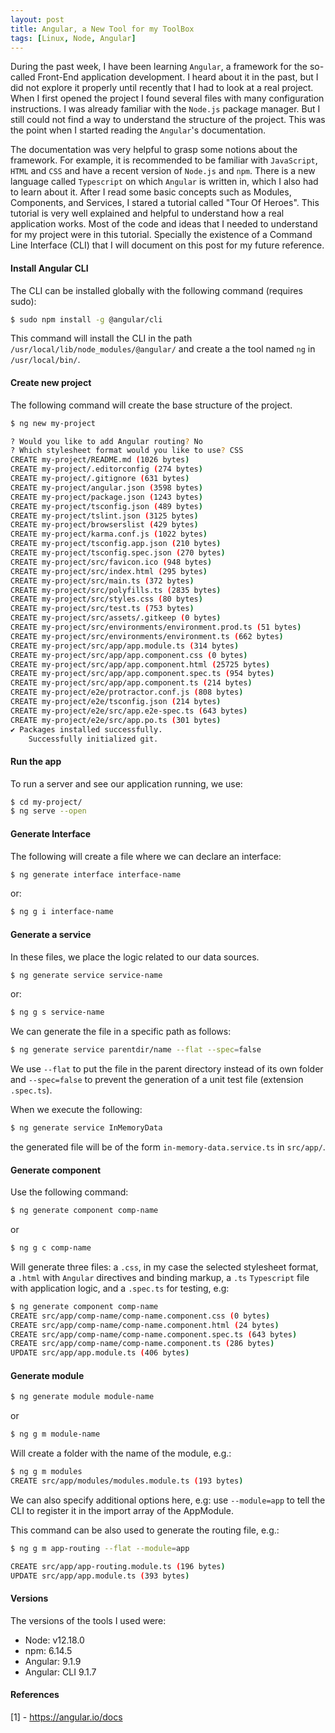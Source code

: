 ```yaml
---
layout: post
title: Angular, a New Tool for my ToolBox
tags: [Linux, Node, Angular]
---
```



During the past week, I have been learning `Angular`, a framework for the so-called Front-End application development. I heard about it in the past, but I did not explore it properly until recently that I had to look at a real project. When I first opened the project I found several files with many configuration instructions. I was already familiar with the `Node.js` package manager. But I still could not find a way to understand the structure of the project. This was the point when I started reading the `Angular`'s documentation.

The documentation was very helpful to grasp some notions about the framework. For example, it is recommended to be familiar with `JavaScript`, `HTML` and `CSS` and have a recent version of `Node.js` and `npm`. There is a new language called `Typescript` on which `Angular` is written in, which I also had to learn about it. After I read some basic concepts such as Modules, Components, and Services, I stared a tutorial called "Tour Of Heroes". This tutorial is very well explained and helpful to understand how a real application works. Most of the code and ideas that I needed to understand for my project were in this tutorial. Specially
the existence of a Command Line Interface (CLI) that I will document on this post for my future reference.

#### Install Angular CLI


The CLI can be installed globally with the following command (requires sudo):

```bash
$ sudo npm install -g @angular/cli
```

This command will install the CLI in the path `/usr/local/lib/node_modules/@angular/` and create a the tool named `ng` in `/usr/local/bin/`.


#### Create new project

The following command will create the base structure of the project.

```bash
$ ng new my-project

? Would you like to add Angular routing? No
? Which stylesheet format would you like to use? CSS
CREATE my-project/README.md (1026 bytes)
CREATE my-project/.editorconfig (274 bytes)
CREATE my-project/.gitignore (631 bytes)
CREATE my-project/angular.json (3598 bytes)
CREATE my-project/package.json (1243 bytes)
CREATE my-project/tsconfig.json (489 bytes)
CREATE my-project/tslint.json (3125 bytes)
CREATE my-project/browserslist (429 bytes)
CREATE my-project/karma.conf.js (1022 bytes)
CREATE my-project/tsconfig.app.json (210 bytes)
CREATE my-project/tsconfig.spec.json (270 bytes)
CREATE my-project/src/favicon.ico (948 bytes)
CREATE my-project/src/index.html (295 bytes)
CREATE my-project/src/main.ts (372 bytes)
CREATE my-project/src/polyfills.ts (2835 bytes)
CREATE my-project/src/styles.css (80 bytes)
CREATE my-project/src/test.ts (753 bytes)
CREATE my-project/src/assets/.gitkeep (0 bytes)
CREATE my-project/src/environments/environment.prod.ts (51 bytes)
CREATE my-project/src/environments/environment.ts (662 bytes)
CREATE my-project/src/app/app.module.ts (314 bytes)
CREATE my-project/src/app/app.component.css (0 bytes)
CREATE my-project/src/app/app.component.html (25725 bytes)
CREATE my-project/src/app/app.component.spec.ts (954 bytes)
CREATE my-project/src/app/app.component.ts (214 bytes)
CREATE my-project/e2e/protractor.conf.js (808 bytes)
CREATE my-project/e2e/tsconfig.json (214 bytes)
CREATE my-project/e2e/src/app.e2e-spec.ts (643 bytes)
CREATE my-project/e2e/src/app.po.ts (301 bytes)
✔ Packages installed successfully.
    Successfully initialized git.

```

#### Run the app

To run a server and see our application running, we use:

```bash
$ cd my-project/
$ ng serve --open
```

#### Generate Interface

The following will create a file where we can declare an interface:

```bash
$ ng generate interface interface-name
```

or:

```bash
$ ng g i interface-name
```

#### Generate a service

In these files, we place the logic related to our data sources.

```bash
$ ng generate service service-name
```
or:

```bash
$ ng g s service-name
```

We can generate the file in a specific path as follows:

```bash
$ ng generate service parentdir/name --flat --spec=false
```
We use `--flat` to put the file in the parent directory instead of its own folder and `--spec=false` to prevent the generation of a unit test file (extension `.spec.ts`).

When we execute the following:

```bash
$ ng generate service InMemoryData
```

the generated file will be of the form `in-memory-data.service.ts` in `src/app/`.

#### Generate component

Use the following command:

```bash 
$ ng generate component comp-name
```

or 

```bash
$ ng g c comp-name
```

Will generate three files: a `.css`, in my case the selected stylesheet format, a `.html` with `Angular` directives and binding markup, a `.ts` `Typescript` file with application logic, and a `.spec.ts` for testing, e.g:

```bash
$ ng generate component comp-name
CREATE src/app/comp-name/comp-name.component.css (0 bytes)
CREATE src/app/comp-name/comp-name.component.html (24 bytes)
CREATE src/app/comp-name/comp-name.component.spec.ts (643 bytes)
CREATE src/app/comp-name/comp-name.component.ts (286 bytes)
UPDATE src/app/app.module.ts (406 bytes)

```

#### Generate module

```bash
$ ng generate module module-name
```
or
```bash
$ ng g m module-name
```

Will create a folder with the name of the module, e.g.:

```bash
$ ng g m modules
CREATE src/app/modules/modules.module.ts (193 bytes)
```

We can also specify additional options here, e.g: use `--module=app` to tell the CLI to register it in the import array of the AppModule. 

This command can be also used to generate the routing file, e.g.:

```bash
$ ng g m app-routing --flat --module=app

CREATE src/app/app-routing.module.ts (196 bytes)
UPDATE src/app/app.module.ts (393 bytes)
```


#### Versions

The versions of the tools I used were:

* Node: v12.18.0
* npm: 6.14.5
* Angular: 9.1.9
* Angular: CLI 9.1.7


#### References

[1] - https://angular.io/docs

 








